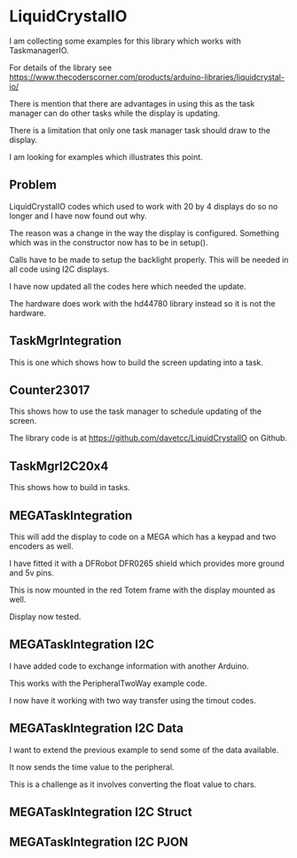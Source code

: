 # LiquidCrystalIO
 
 I am collecting some examples for this library which works with TaskmanagerIO.
  
 For details of the library see https://www.thecoderscorner.com/products/arduino-libraries/liquidcrystal-io/
 
 There is mention that there are advantages in using this as the task manager can do other tasks while the display is updating.
 
 There is a limitation that only one task manager task should draw to the display.
 
 I am looking for examples which illustrates this point.
 
 ## Problem
 
 LiquidCrystalIO codes which used to work with 20 by 4 displays do so no longer and I have now found out why.
 
 The reason was a change in the way the display is configured. Something which was in the constructor now has to be in setup().
 
 Calls have to be made to setup the backlight properly. This will be needed in all code using I2C displays.
 
 I have now updated all the codes here which needed the update.
 
 The hardware does work with the hd44780 library instead so it is not the hardware.
 
 ## TaskMgrIntegration 
 
 This is one which shows how to build the screen updating into a task.
 
 ## Counter23017 
 
 This shows how to use the task manager to schedule updating of the screen.
 
 The library code is at https://github.com/davetcc/LiquidCrystalIO on Github.
 
 ## TaskMgrI2C20x4 
 
 This shows how to build in tasks.
 
 ## MEGATaskIntegration 
 
 This will add the display to code on a MEGA which has a keypad and two encoders as well.
 
 I have fitted it with a DFRobot DFR0265 shield which provides more ground and 5v pins.
 
 This is now mounted in the red Totem frame with the display mounted as well.
 
 Display now tested.
 
 ## MEGATaskIntegration I2C
 
 I have added code to exchange information with another Arduino.
 
 This works with the PeripheralTwoWay example code.
 
 I now have it working with two way transfer using the timout codes.
 
 ## MEGATaskIntegration I2C Data

 I want to extend the previous example to send some of the data available.
 
 It now sends the time value to the peripheral.
 
 This is a challenge as it involves converting the float value to chars.
 
 ## MEGATaskIntegration I2C Struct
 
 ## MEGATaskIntegration I2C PJON
 

